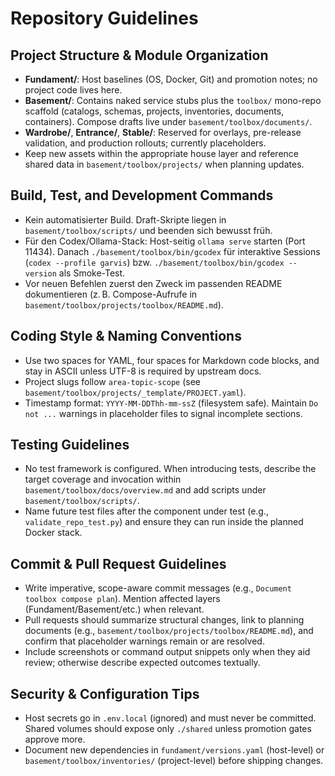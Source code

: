 # Repository Guidelines

## Project Structure & Module Organization
- **Fundament/**: Host baselines (OS, Docker, Git) and promotion notes; no project code lives here.
- **Basement/**: Contains naked service stubs plus the `toolbox/` mono-repo scaffold (catalogs, schemas, projects, inventories, documents, containers). Compose drafts live under `basement/toolbox/documents/`.
- **Wardrobe/**, **Entrance/**, **Stable/**: Reserved for overlays, pre-release validation, and production rollouts; currently placeholders.
- Keep new assets within the appropriate house layer and reference shared data in `basement/toolbox/projects/` when planning updates.

## Build, Test, and Development Commands
- Kein automatisierter Build. Draft-Skripte liegen in `basement/toolbox/scripts/` und beenden sich bewusst früh.
- Für den Codex/Ollama-Stack: Host-seitig `ollama serve` starten (Port 11434). Danach `./basement/toolbox/bin/gcodex` für interaktive Sessions (`codex --profile garvis`) bzw. `./basement/toolbox/bin/gcodex --version` als Smoke-Test.
- Vor neuen Befehlen zuerst den Zweck im passenden README dokumentieren (z. B. Compose-Aufrufe in `basement/toolbox/projects/toolbox/README.md`).

## Coding Style & Naming Conventions
- Use two spaces for YAML, four spaces for Markdown code blocks, and stay in ASCII unless UTF-8 is required by upstream docs.
- Project slugs follow `area-topic-scope` (see `basement/toolbox/projects/_template/PROJECT.yaml`).
- Timestamp format: `YYYY-MM-DDThh-mm-ssZ` (filesystem safe). Maintain `Do not ...` warnings in placeholder files to signal incomplete sections.

## Testing Guidelines
- No test framework is configured. When introducing tests, describe the target coverage and invocation within `basement/toolbox/docs/overview.md` and add scripts under `basement/toolbox/scripts/`.
- Name future test files after the component under test (e.g., `validate_repo_test.py`) and ensure they can run inside the planned Docker stack.

## Commit & Pull Request Guidelines
- Write imperative, scope-aware commit messages (e.g., `Document toolbox compose plan`). Mention affected layers (Fundament/Basement/etc.) when relevant.
- Pull requests should summarize structural changes, link to planning documents (e.g., `basement/toolbox/projects/toolbox/README.md`), and confirm that placeholder warnings remain or are resolved.
- Include screenshots or command output snippets only when they aid review; otherwise describe expected outcomes textually.

## Security & Configuration Tips
- Host secrets go in `.env.local` (ignored) and must never be committed. Shared volumes should expose only `./shared` unless promotion gates approve more.
- Document new dependencies in `fundament/versions.yaml` (host-level) or `basement/toolbox/inventories/` (project-level) before shipping changes.
